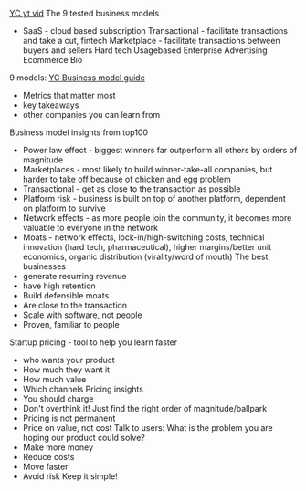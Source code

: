 [YC yt vid](https://www.youtube.com/watch?v=oWZbWzAyHAE)
The 9 tested business models
* SaaS - cloud based subscription
Transactional - facilitate transactions and take a cut, fintech
Marketplace - facilitate transactions between buyers and sellers
Hard tech
Usagebased
Enterprise
Advertising
Ecommerce
Bio

9 models: [YC Business model guide](https://www.ycombinator.com/library/Gh-business-model-guide)
* Metrics that matter most
* key takeaways
* other companies you can learn from



Business model insights from top100
* Power law effect - biggest winners far outperform all others by orders of magnitude
* Marketplaces - most likely to build winner-take-all companies, but harder to take off because of chicken and egg problem
* Transactional - get as close to the transaction as possible
* Platform risk - business is built on top of another platform, dependent on platform to survive
* Network effects - as more people join the community, it becomes more valuable to everyone in the network
* Moats - network effects, lock-in/high-switching costs, technical innovation (hard tech, pharmaceutical), higher margins/better unit economics, organic distribution (virality/word of mouth)
The best businesses
* generate recurring revenue
* have high retention
* Build defensible moats
* Are close to the transaction
* Scale with software, not people
* Proven, familiar to people

Startup pricing - tool to help you learn faster
* who wants your product
* How much they want it
* How much value
* Which channels
Pricing insights
* You should charge
* Don't overthink it! Just find the right order of magnitude/ballpark
* Pricing is not permanent
* Price on value, not cost
Talk to users: What is the problem you are hoping our product could solve?
* Make more money
* Reduce costs
* Move faster
* Avoid risk
Keep it simple!

